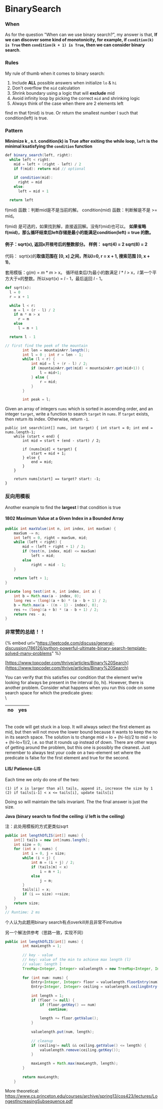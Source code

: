 # BinarySearch

### When

&#x20;As for the question "When can we use binary search?", my answer is that, **If we can discover some kind of monotonicity, for example, if `condition(k) is True` then `condition(k + 1) is True`, then we can consider binary search**.

### Rules

My rule of thumb when it comes to binary search:

1. Include **ALL** possible answers when initialize `lo` & `hi`
2. Don't overflow the `mid` calculation
3. Shrink boundary using a logic that will **exclude** mid
4. Avoid infinity loop by picking the correct `mid` and shrinking logic
5. Always think of the case when there are 2 elements left



find m that f(mid) is true. Or return the smallest number l such that condition(left) is true.

### Pattern

&#x20;**Minimize k , s.t. condition(k) is True**
**after exiting the while loop, `left` is the minimal k​ satisfying the `condition` function**

```java
def binary_search(left, right):
  while left < right:
    mid = left + (right - left) / 2
    if f(mid): return mid // optional
    
    if condition(mid):
      right = mid     
    else:
      left = mid + 1 

  return left
```

f(mid) 函数：判断mid是不是当前的解。 condition(mid) 函数：判断解是不是 >= mid。

f(mid) 是可选的，如果找到解，直接返回解。没有f(mid)也可以。 **如果省略f(mid)，那么循环结束后left存储是最小的能满足condition(left) = true 的数。**





#### 例子：sqrt(x), 返回x开根号后的整数部分。 样例： sqrt(4) = 2 sqrt(8) = 2

代码： sqrt(x)的**取值范围在 \[0, x] 之间，所以l=0, r = x + 1, 搜索范围 \[0, x + 1)**。

套用模版：g(m) = _m_ * _m_ > x。 循环结束后l为最小的数满足 _l_ * _l_ > x，_l_:第一个平方大于x的整数。所以sqrt(x) = _l_ - 1，最后返回 _l_ - 1。

```python
def sqrt(x):
  l = 0
  r = x + 1

  while l < r:
    m = l + (r - l) / 2
    if m * m > x
      r = m
    else
      l = m + 1

  return l - 1
```



```java
// first find the peek of the mountain
        int len = mountainArr.length();
        int l = 0 ; int r = len - 1;
        while (l < r) {
            int mid = l + (r - l) / 2;
            if (mountainArr.get(mid) < mountainArr.get(mid+1)) {
                l = mid+1;
            } else {
                r = mid;
            }
        }

        int peak = l;
```



Given an array of integers `nums` which is sorted in ascending order, and an integer `target`, write a function to search `target` in `nums`. If `target` exists, then return its index. Otherwise, return `-1`.

```
public int search(int[] nums, int target) { int start = 0; int end = nums.length-1;
    while (start < end) {
        int mid = start + (end - start) / 2;
        
        if (nums[mid] < target) {
            start = mid + 1;
        } else {
            end = mid;
        }
    }
    
    return nums[start] == target? start: -1;
}
```

### 反向用模板


Another example to find the **largest** l that condition is true

#### 1802 Maximum Value at a Given Index in a Bounded Array

```java
public int maxValue(int n, int index, int maxSum) {
    maxSum -= n;
    int left = 0, right = maxSum, mid;
    while (left < right) {
        mid = (left + right + 1) / 2;
        if (test(n, index, mid) <= maxSum)
            left = mid;
        else
            right = mid - 1;
    }
    
    return left + 1;
}

private long test(int n, int index, int a) {
    int b = Math.max(a - index, 0);
    long res = (long)(a + b) * (a - b + 1) / 2;
    b = Math.max(a - ((n - 1) - index), 0);
    res += (long)(a + b) * (a - b + 1) / 2;
    return res - a;
}
```

### 非常赞的总结！！


{% embed url="https://leetcode.com/discuss/general-discussion/786126/python-powerful-ultimate-binary-search-template-solved-many-problems" %}





[https://www.topcoder.com/thrive/articles/Binary%20Search](https://www.topcoder.com/thrive/articles/Binary%20Search)

&#x20;You can verify that this satisfies our condition that the element we’re looking for always be present in the interval (lo, hi). However, there is another problem. Consider what happens when you run this code on some search space for which the predicate gives:\
\


| no | yes |
| -- | --- |

\
The code will get stuck in a loop. It will always select the first element as mid, but then will not move the lower bound because it wants to keep the no in its search space. The solution is to change mid = lo + (hi-lo)/2 to mid = lo + (hi-lo+1)/2, i.e. so that it rounds up instead of down. There are other ways of getting around the problem, but this one is possibly the cleanest. Just remember to always test your code on a two-element set where the predicate is false for the first element and true for the second.


#### LIS/ Patience-LIS
Each time we only do one of the two:

```
(1) if x is larger than all tails, append it, increase the size by 1
(2) if tails[i-1] < x <= tails[i], update tails[i]
```

Doing so will maintain the tails invariant. The the final answer is just the size.

**Java (binary search to find the ceiling: i/ left is the ceiling)**

注：此处用模板的方式更类似sqrt

```java
public int lengthOfLIS(int[] nums) {
    int[] tails = new int[nums.length];
    int size = 0;
    for (int x : nums) {
        int i = 0, j = size;
        while (i < j) {
            int m = (i + j) / 2;
            if (tails[m] < x)
                i = m + 1;
            else
                j = m;
        }
        tails[i] = x;
        if (i == size) ++size;
    }
    return size;
}
// Runtime: 2 ms
```

个人认为此题用binary search有点overkill并且非常不intuitive

另一个解法供参考（思路一致，实现不同）


```java
public int lengthOfLIS(int[] nums) {
        int maxLength = 1;
        
        // key - value
        // key: value of the min to achieve max length (l)
        // value: length l
        TreeMap<Integer, Integer> valuelength = new TreeMap<Integer, Integer>();
        
        for (int num: nums) {
            Entry<Integer, Integer> floor = valuelength.floorEntry(num);
            Entry<Integer, Integer> ceiling = valuelength.ceilingEntry(num);
            
            int length = 1;
            if (floor != null) {
                if (floor.getKey() == num)
                    continue;
                
                length += floor.getValue();
            }
            
            valuelength.put(num, length);
            
            // cleanup
            if (ceiling!= null && ceiling.getValue() <= length) {
                valuelength.remove(ceiling.getKey());
            }
            
            maxLength = Math.max(maxLength, length);
        }
        
        return maxLength;
    }
```

More theoretical: https://www.cs.princeton.edu/courses/archive/spring13/cos423/lectures/LongestIncreasingSubsequence.pdf
